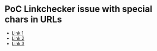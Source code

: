 # PoC Linkchecker issue with special chars in URLs

  - [Link 1](/linkchecker-chars-issue/créer)
  - [Link 2](/linkchecker-chars-issue/Sicherheitsschlüssel)
  - [Link 3](/linkchecker-chars-issue/contraseña)
